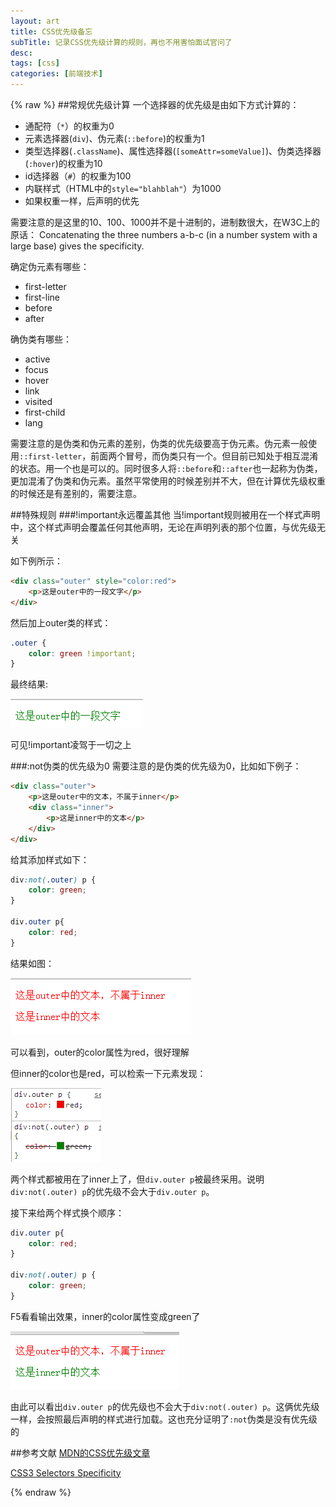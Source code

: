 ```yaml
---
layout: art
title: CSS优先级备忘
subTitle: 记录CSS优先级计算的规则，再也不用害怕面试官问了
desc: 
tags: [css]
categories: [前端技术]
---
```

{% raw %}
##常规优先级计算
一个选择器的优先级是由如下方式计算的：
* 通配符（```*```）的权重为0
* 元素选择器(```div```)、伪元素(```::before```)的权重为1
* 类型选择器(```.className```)、属性选择器(```[someAttr=someValue]```)、伪类选择器(```:hover```)的权重为10
* id选择器（```#```）的权重为100
* 内联样式（HTML中的```style="blahblah"```）为1000
* 如果权重一样，后声明的优先

需要注意的是这里的10、100、1000并不是十进制的，进制数很大，在W3C上的原话： Concatenating the three numbers a-b-c (in a number system with a large base) gives the specificity.

确定伪元素有哪些：
* first-letter
* first-line
* before
* after

确伪类有哪些：
* active
* focus
* hover
* link
* visited
* first-child
* lang

需要注意的是伪类和伪元素的差别，伪类的优先级要高于伪元素。伪元素一般使用```::first-letter```，前面两个冒号，而伪类只有一个。但目前已知处于相互混淆的状态。用一个也是可以的。同时很多人将```::before```和```::after```也一起称为伪类，更加混淆了伪类和伪元素。虽然平常使用的时候差别并不大，但在计算优先级权重的时候还是有差别的，需要注意。

##特殊规则
###!important永远覆盖其他
当!important规则被用在一个样式声明中，这个样式声明会覆盖任何其他声明，无论在声明列表的那个位置，与优先级无关

如下例所示：
```html
<div class="outer" style="color:red">
    <p>这是outer中的一段文字</p>
</div>
```

然后加上outer类的样式：
```css
.outer {
    color: green !important;
}
```
最终结果:

![结果](/images/selector_priority/1.png)

可见!important凌驾于一切之上

###:not伪类的优先级为0
需要注意的是伪类的优先级为0，比如如下例子：
```html
<div class="outer">
    <p>这是outer中的文本，不属于inner</p>
    <div class="inner">
        <p>这是inner中的文本</p>
    </div>
</div>
```
给其添加样式如下：
```css
div:not(.outer) p {
    color: green;
}

div.outer p{
    color: red;
}
```
结果如图：

![结果](/images/selector_priority/2.png)

可以看到，outer的color属性为red，很好理解

但inner的color也是red，可以检索一下元素发现：

![结果](/images/selector_priority/3.png)

两个样式都被用在了inner上了，但```div.outer p```被最终采用。说明```div:not(.outer) p```的优先级不会大于```div.outer p```。

接下来给两个样式换个顺序：
```css
div.outer p{
    color: red;
}

div:not(.outer) p {
    color: green;
}
```
F5看看输出效果，inner的color属性变成green了

![结果](/images/selector_priority/4.png)

由此可以看出```div.outer p```的优先级也不会大于```div:not(.outer) p```。这俩优先级一样，会按照最后声明的样式进行加载。这也充分证明了```:not```伪类是没有优先级的

##参考文献
[MDN的CSS优先级文章](https://developer.mozilla.org/zh-CN/docs/CSS/Specificity)

[CSS3 Selectors Specificity](http://www.w3.org/TR/selectors/#specificity)

{% endraw %}